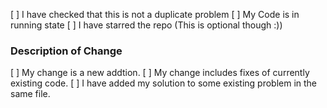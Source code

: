 <!-- Hey Thanks for Contributing to this repository. Please check the items below that are applicable to you -->

[ ] I have checked that this is not a duplicate problem
[ ] My Code is in running state
[ ] I have starred the repo (This is optional though :))
### Description of Change
<!-- Remove the ones that do not apply to you -->

[ ] My change is a new addtion.
[ ] My change includes fixes of currently existing code.
[ ] I have added my solution to some existing problem in the same file.
